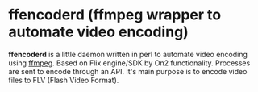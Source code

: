 # ffencoderd (ffmpeg wrapper to automate video encoding) #

**ffencoderd** is a little daemon written in perl to automate video encoding using [ffmpeg](http://ffmpeg.mplayer.hu). Based on Flix engine/SDK by On2 functionality. Processes are sent to encode through an API. It's main purpose is to encode video files to FLV (Flash Video Format).

